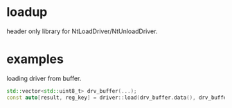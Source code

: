 # loadup

header only library for NtLoadDriver/NtUnloadDriver. 

# examples

loading driver from buffer.

```cpp
std::vector<std::uint8_t> drv_buffer(...);
const auto[result, reg_key] = driver::load(drv_buffer.data(), drv_buffer.size());
```